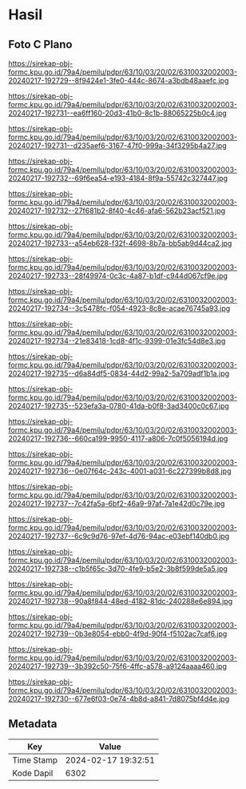 # Hasil

## Foto C Plano

https://sirekap-obj-formc.kpu.go.id/79a4/pemilu/pdpr/63/10/03/20/02/6310032002003-20240217-192729--8f9424e1-3fe0-444c-8674-a3bdb48aaefc.jpg

https://sirekap-obj-formc.kpu.go.id/79a4/pemilu/pdpr/63/10/03/20/02/6310032002003-20240217-192731--ea6ff160-20d3-41b0-8c1b-88065225b0c4.jpg

https://sirekap-obj-formc.kpu.go.id/79a4/pemilu/pdpr/63/10/03/20/02/6310032002003-20240217-192731--d235aef6-3167-47f0-999a-34f3295b4a27.jpg

https://sirekap-obj-formc.kpu.go.id/79a4/pemilu/pdpr/63/10/03/20/02/6310032002003-20240217-192732--69f6ea54-e193-4184-8f9a-55742c327447.jpg

https://sirekap-obj-formc.kpu.go.id/79a4/pemilu/pdpr/63/10/03/20/02/6310032002003-20240217-192732--27f681b2-8f40-4c46-afa6-562b23acf521.jpg

https://sirekap-obj-formc.kpu.go.id/79a4/pemilu/pdpr/63/10/03/20/02/6310032002003-20240217-192733--a54eb628-f32f-4698-8b7a-bb5ab9d44ca2.jpg

https://sirekap-obj-formc.kpu.go.id/79a4/pemilu/pdpr/63/10/03/20/02/6310032002003-20240217-192733--28f49974-0c3c-4a87-b1df-c944d067cf9e.jpg

https://sirekap-obj-formc.kpu.go.id/79a4/pemilu/pdpr/63/10/03/20/02/6310032002003-20240217-192734--3c5478fc-f054-4923-8c8e-acae76745a93.jpg

https://sirekap-obj-formc.kpu.go.id/79a4/pemilu/pdpr/63/10/03/20/02/6310032002003-20240217-192734--21e83418-1cd8-4f1c-9399-01e3fc54d8e3.jpg

https://sirekap-obj-formc.kpu.go.id/79a4/pemilu/pdpr/63/10/03/20/02/6310032002003-20240217-192735--d6a84df5-0834-44d2-99a2-5a709adf1b1a.jpg

https://sirekap-obj-formc.kpu.go.id/79a4/pemilu/pdpr/63/10/03/20/02/6310032002003-20240217-192735--523efa3a-0780-41da-b0f8-3ad3400c0c67.jpg

https://sirekap-obj-formc.kpu.go.id/79a4/pemilu/pdpr/63/10/03/20/02/6310032002003-20240217-192736--660ca199-9950-4117-a806-7c0f5056194d.jpg

https://sirekap-obj-formc.kpu.go.id/79a4/pemilu/pdpr/63/10/03/20/02/6310032002003-20240217-192736--0e07f64c-243c-4001-a031-6c227399b8d8.jpg

https://sirekap-obj-formc.kpu.go.id/79a4/pemilu/pdpr/63/10/03/20/02/6310032002003-20240217-192737--7c42fa5a-6bf2-46a9-97af-7a1e42d0c79e.jpg

https://sirekap-obj-formc.kpu.go.id/79a4/pemilu/pdpr/63/10/03/20/02/6310032002003-20240217-192737--6c9c9d76-97ef-4d76-94ac-e03ebf140db0.jpg

https://sirekap-obj-formc.kpu.go.id/79a4/pemilu/pdpr/63/10/03/20/02/6310032002003-20240217-192738--c1b5f65c-3d70-4fe9-b5e2-3b8f599de5a5.jpg

https://sirekap-obj-formc.kpu.go.id/79a4/pemilu/pdpr/63/10/03/20/02/6310032002003-20240217-192738--90a8f844-48ed-4182-81dc-240288e6e894.jpg

https://sirekap-obj-formc.kpu.go.id/79a4/pemilu/pdpr/63/10/03/20/02/6310032002003-20240217-192739--0b3e8054-ebb0-4f9d-90f4-f5102ac7caf6.jpg

https://sirekap-obj-formc.kpu.go.id/79a4/pemilu/pdpr/63/10/03/20/02/6310032002003-20240217-192739--3b392c50-75f6-4ffc-a578-a9124aaaa460.jpg

https://sirekap-obj-formc.kpu.go.id/79a4/pemilu/pdpr/63/10/03/20/02/6310032002003-20240217-192730--677e6f03-0e74-4b8d-a841-7d8075bf4d4e.jpg


## Metadata

| Key        | Value               |
| ---------- | ------------------- |
| Time Stamp | 2024-02-17 19:32:51 |
| Kode Dapil | 6302                |



